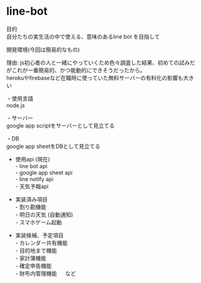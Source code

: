 # line-bot

目的  
自分たちの実生活の中で使える、意味のあるline bot を目指して


開発環境(今回は簡易的なもの)

理由: js初心者の人と一緒にやっていくため色々調査した結果、初めての試みだがこれが一番簡易的、かつ能動的にできそうだったから。  
      herokuやfirebaseなど在職時に使っていた無料サーバーの有料化の影響も大きい  

・使用言語  
node.js

・サーバー  
google app scriptをサーバーとして見立てる  

・DB  
google app sheetをDBとして見立てる

+ 使用api (現在)  
      - line bot api  
      - google app sheet api  
      - line notify api  
      - 天気予報api  

+ 実装済み項目   
       - 割り勘機能  
       - 明日の天気 (自動通知)  
       - スマホゲーム起動  

+ 実装候補、予定項目  
       - カレンダー共有機能  
       - 目的地まで機能  
       - 家計簿機能  
       - 確定申告機能  
       - 財布内管理機能   　
       など
          
    
